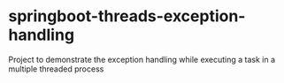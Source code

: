 # springboot-threads-exception-handling

Project to demonstrate the exception handling while executing a task in a multiple threaded process